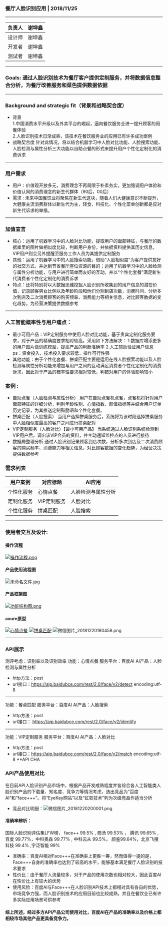 ### 餐厅人脸识别应用 | 2018/11/25
 ***
 负责人 | 谢坤鑫
---|---
 设计师 | 谢坤鑫
 开发者 | 谢坤鑫
 测试者 | 谢坤鑫
 ***
 ### Goals: 通过人脸识别技术为餐厅客户提供定制服务，并将数据信息整合分析，为餐厅改善服务和菜色提供数据依据
***
### Background and strategic fit（背景和战略契合度）
* 背景  
1.中国消费水平升级以及外卖平台的崛起，逼向餐饮服务业进一提升顾客的用餐体验  
2.人脸识别技术日渐成熟，该技术在餐饮服务业的应用已有许多成功案例
* 战略契合度
针对此情况，将以结合机器学习中人脸对比功能、人脸搜索功能、人脸检测与属性分析三大功能以自助点餐的形式来提升用户个性化定制化的消费诉求

***
### 用户需求
* 用户：价值观开放多元，消费理念不再局限于朴素务实，更加强调用户体验和价值认同的消费理念的新生代群体（90后，00后）
* 需求 : 未来中国餐饮业将聚焦在新生代这块，随着人们大健康意识不断提升，大健康主流消费群体以新生代为主，轻食、科技化、个性化菜单创新都是应对新生代诉求的举措。
***
### 加值宣言
* 核心：运用了机器学习中的人脸对比功能，提取用户的面部特征，与餐厅的数据库里的图片做相似度比较，判断用户身份，并依据资料提供其历史信息，VIP用户则会另外提醒至服务工作人员为其提供定制服务
* 其他：运用了机器学习中的人脸搜索功能，借助“人脸相似度”为客户提供友好的社交方式，并达到节省餐厅座位资源的目的；运用了机器学习中的人脸检测与属性分析功能，与用户进行简单而友好的互动，并以“个性化套餐”满足新生代消费者个性化定制化的消费诉求
* 特点：还将特别将以大数据思维挖掘人脸识别所收集到的用户信息的潜在价值，记录顾客男女比例以及年龄阶段和他们分别到店次数，消费时间，分析多次到店及二次消费顾客的购买频率、消费能力等相关信息，对比顾客数据的变化趋势，为经营决策提供数据参考
***
### 人工智能概率性与用户痛点：
* 最小可用产品：VIP定制服务中使用人脸对比功能，基于贵宾定制化服务要求，对于产品的精确度要求相对较高。采用如下方法解决：
1.数据库增添更多的用户图片做训练模型，提高产品的判断准确率
2.人工辅助验证用户信息
ps：资金投入、技术投入要求较低，操作可行性强
* 其他功能：由于个性化套餐、拼桌匹配主要是运用在线人脸搜索功能以及人脸检测与属性分析功能来增加与用户之间的互动满足消费者个性化定制化的消费诉求，因此对于产品的概率性要求相对较低，判错对用户的体验影响较小

### 案例 : 
* 自助点餐（人脸检测与属性分析）
用户在自助点餐机点餐，点餐机将针对用户面部特征的详细分析，判别年龄性别、心情指数、颜值指标等并结合用户订单历史记录，为其推送定制鼓励语和个性化套餐。
* 拼桌匹配（人脸搜索）
当用户选择拼桌服务后，系统将为该时段选择拼桌服务中人脸相似度最高的客户之间进行拼桌配对
* VIP定制服务（人脸对比）【最小可用产品】
当系统通过人脸识别系统检测到VIP用户后，调出该VIP会员的资料，并主动通知监控点的人员进行接待
* 数据屑整理分析
通过人脸识别记录顾客到店次数，分析多次到店及二次消费顾客的购买频率、消费能力等相关信息，对比顾客数据的变化趋势，为经营决策提供数据参考

### 需求列表
 用户案例 | 对应标题 | AI应用
---|--- |--- |
个性化服务 | 心情点餐 | 人脸检测与属性分析 | 
定制化服务 | VIP定制服务 | 人脸对比 | 
个性化服务 | 拼桌匹配 | 人脸搜索 | 
***
### 使用者交互及设计: 
#### 操作流程
[![操作流程.png](https://i.loli.net/2018/12/09/5c0c811c0bf53.png)](https://i.loli.net/2018/12/09/5c0c811c0bf53.png)
#### 产品使用流程图
![未命名文件.jpg](https://i.loli.net/2018/12/20/5c1b7353885e6.jpg)
#### 产品框架图
[![功能结构图.png](https://i.loli.net/2018/12/09/5c0c8b326c7c7.png)](https://i.loli.net/2018/12/09/5c0c8b326c7c7.png)
#### axure原型
[![心情点餐](https://i.loli.net/2018/12/09/5c0c63f22795d.png)](https://i.loli.net/2018/12/09/5c0c63f22795d.png)
[![拼桌匹配](https://i.loli.net/2018/12/09/5c0c63f23d3a2.png)](https://i.loli.net/2018/12/09/5c0c63f23d3a2.png)
![微信图片_20181220180458.png](https://i.loli.net/2018/12/20/5c1b6accce777.png)
***
### API展示
测评考虑：识别率以及识别效率
功能：心情点餐
服务平台：百度AI
AI产品：人脸检测与属性分析
* http方法：post
* url接口：https://aip.baidubce.com/rest/2.0/face/v2/detect
encoding:utf-8
 --- 
功能：餐桌匹配
服务平台：百度AI
AI产品：人脸搜索
* http方法：post
* url接口： https://aip.baidubce.com/rest/2.0/face/v2/identify
 --- 
功能：VIP定制服务
服务平台：百度AI
AI产品：人脸对比
* http方法：post
* url接口：https://aip.baidubce.com/rest/2.0/face/v2/match
encoding:utf-8
**API CHA
### API产品使用对比
在目前API人脸识别产品市场中，根据产品开发成熟程度并各综合各人工智能类人脸识别产品的下载量、知名度、竞争力等情况考虑，选出竞品为“百度AI”和“face+++”。将“EyeKey网站”以及“虹软技术”列为次级竞品作适当分析   
* 竞品对比明细：![微信图片_20181220200001.png](https://i.loli.net/2018/12/20/5c1b8468f2c66.png)  
#### 准确率辨析：
国际人脸识别评估集LFW榜， face++ 99.5% , 商汤 99.53% ， 腾讯 99.65% , 百度 99.77%，中科奥森 99.77% , 中科云从 99.5%， 颜鉴99.64%，北京飞搜科技 99.4% ,宇泛智能 99%
* 准确率：百度AI相对Face+++在准确率上更胜一筹，然而值得一提的是，Face+++自身的准确率也达到了较高的水平，能够基本满足餐厅人脸识别的技术要求
* 性价比：由于餐厅人流量较多，对于产品的使用次数也相对较大，因此百度AI在性价比上有较大的优势
* 使用风险：百度AI与Face+++在人脸识别API技术上都相对具有各自的优势，市场竞争力强，而人脸识别技术的应用目前也比较成熟，并且在餐饮业已有许多实际应用场景可供参考
#### 综上所述，经过多方API产品公司使用对比，百度AI在产品的准确率以及价格上都相较市场其他产品更具备竞争力。



